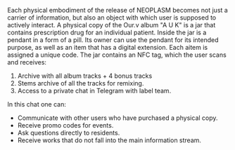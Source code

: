 Each physical embodiment of the release of NEOPLASM becomes not just a carrier of information, but also an object with which user is supposed to actively interact. A physical copy of the Our.v album "A U K" is a jar that contains prescription drug for an individual patient. Inside the jar is a pendant in a form of a pill. Its owner can use the pendant for its intended purpose, as well as an item that has a digital extension. Each aitem is assigned a unique code. The jar contains an NFC tag, which the user scans and receives:

1. Archive with all album tracks + 4 bonus tracks
2. Stems archive of all the tracks for remixing.
3. Access to a private chat in Telegram with label team.

In this chat one can:

- Communicate with other users who have purchased a physical copy.
- Receive promo codes for events.
- Ask questions directly to residents.
- Receive works that do not fall into the main information stream. 
